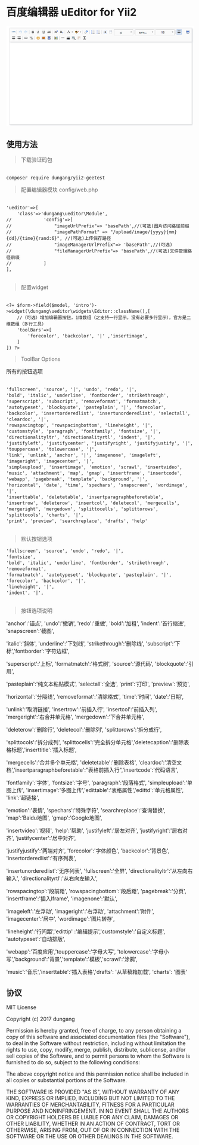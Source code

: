 # 百度编辑器 uEditor for Yii2

![编辑器效果图](assets/images/ueditorforyii2.png)

## 使用方法

> 下载验证码包

```

composer require dungang/yii2-geetest

```

> 配置编辑器模块 config/web.php


```

'ueditor'=>[
    'class'=>'dungang\ueditor\Module',
//            'config'=>[
//                "imageUrlPrefix"=> 'basePath',//(可选)图片访问路径前缀
//                "imagePathFormat" => "/upload/image/{yyyy}{mm}{dd}/{time}{rand:6}", //(可选)上传保存路径
//                "imageManagerUrlPrefix"=> 'basePath',//(可选)
//                "fileManagerUrlPrefix"=> 'basePath',//(可选)文件管理路径前缀
//            ]
],
    
```

> 配置widget

```

<?= $form->field($model, 'intro')->widget(\dungang\ueditor\widgets\Editor::className(),[
    //（可选）增加编辑器按钮，1维数组（之支持一行显示，没有必要多行显示），官方是二维数组（多行工具）
    'toolBars'=>[
        'forecolor', 'backcolor', '|' ,'insertimage', 
    ]
]) ?>

```

> ToolBar Options

所有的按钮选项

```

'fullscreen', 'source', '|', 'undo', 'redo', '|',
'bold', 'italic', 'underline', 'fontborder', 'strikethrough', 'superscript', 'subscript', 'removeformat', 'formatmatch', 'autotypeset', 'blockquote', 'pasteplain', '|', 'forecolor', 'backcolor', 'insertorderedlist', 'insertunorderedlist', 'selectall', 'cleardoc', '|',
'rowspacingtop', 'rowspacingbottom', 'lineheight', '|',
'customstyle', 'paragraph', 'fontfamily', 'fontsize', '|',
'directionalityltr', 'directionalityrtl', 'indent', '|',
'justifyleft', 'justifycenter', 'justifyright', 'justifyjustify', '|', 'touppercase', 'tolowercase', '|',
'link', 'unlink', 'anchor', '|', 'imagenone', 'imageleft', 'imageright', 'imagecenter', '|',
'simpleupload', 'insertimage', 'emotion', 'scrawl', 'insertvideo', 'music', 'attachment', 'map', 'gmap', 'insertframe', 'insertcode', 'webapp', 'pagebreak', 'template', 'background', '|',
'horizontal', 'date', 'time', 'spechars', 'snapscreen', 'wordimage', '|',
'inserttable', 'deletetable', 'insertparagraphbeforetable', 'insertrow', 'deleterow', 'insertcol', 'deletecol', 'mergecells', 'mergeright', 'mergedown', 'splittocells', 'splittorows', 'splittocols', 'charts', '|',
'print', 'preview', 'searchreplace', 'drafts', 'help'
            
```

> 默认按钮选项

```
'fullscreen', 'source', 'undo', 'redo', '|',
'fontsize',
'bold', 'italic', 'underline', 'fontborder', 'strikethrough', 'removeformat',
'formatmatch', 'autotypeset', 'blockquote', 'pasteplain', '|',
'forecolor', 'backcolor', '|',
'lineheight', '|',
'indent', '|',
            
```

> 按钮选项说明

'anchor':'锚点', 'undo':'撤销', 'redo':'重做', 'bold':'加粗', 'indent':'首行缩进', 'snapscreen':'截图',

'italic':'斜体', 'underline':'下划线', 'strikethrough':'删除线', 'subscript':'下标','fontborder':'字符边框',

'superscript':'上标', 'formatmatch':'格式刷', 'source':'源代码', 'blockquote':'引用',

'pasteplain':'纯文本粘贴模式', 'selectall':'全选', 'print':'打印', 'preview':'预览',

'horizontal':'分隔线', 'removeformat':'清除格式', 'time':'时间', 'date':'日期',

'unlink':'取消链接', 'insertrow':'前插入行', 'insertcol':'前插入列', 'mergeright':'右合并单元格', 'mergedown':'下合并单元格',

'deleterow':'删除行', 'deletecol':'删除列', 'splittorows':'拆分成行',

'splittocols':'拆分成列', 'splittocells':'完全拆分单元格','deletecaption':'删除表格标题','inserttitle':'插入标题',

'mergecells':'合并多个单元格', 'deletetable':'删除表格', 'cleardoc':'清空文档','insertparagraphbeforetable':"表格前插入行",'insertcode':'代码语言',

'fontfamily':'字体', 'fontsize':'字号', 'paragraph':'段落格式', 'simpleupload':'单图上传', 'insertimage':'多图上传','edittable':'表格属性','edittd':'单元格属性', 'link':'超链接',

'emotion':'表情', 'spechars':'特殊字符', 'searchreplace':'查询替换', 'map':'Baidu地图', 'gmap':'Google地图',

'insertvideo':'视频', 'help':'帮助', 'justifyleft':'居左对齐', 'justifyright':'居右对齐', 'justifycenter':'居中对齐',

'justifyjustify':'两端对齐', 'forecolor':'字体颜色', 'backcolor':'背景色', 'insertorderedlist':'有序列表',

'insertunorderedlist':'无序列表', 'fullscreen':'全屏', 'directionalityltr':'从左向右输入', 'directionalityrtl':'从右向左输入',

'rowspacingtop':'段前距', 'rowspacingbottom':'段后距',  'pagebreak':'分页', 'insertframe':'插入Iframe', 'imagenone':'默认',

'imageleft':'左浮动', 'imageright':'右浮动', 'attachment':'附件', 'imagecenter':'居中', 'wordimage':'图片转存',

'lineheight':'行间距','edittip' :'编辑提示','customstyle':'自定义标题', 'autotypeset':'自动排版',

'webapp':'百度应用','touppercase':'字母大写', 'tolowercase':'字母小写','background':'背景','template':'模板','scrawl':'涂鸦',

'music':'音乐','inserttable':'插入表格','drafts': '从草稿箱加载', 'charts': '图表'

## 协议

MIT License

Copyright (c) 2017 dungang

Permission is hereby granted, free of charge, to any person obtaining a copy
of this software and associated documentation files (the "Software"), to deal
in the Software without restriction, including without limitation the rights
to use, copy, modify, merge, publish, distribute, sublicense, and/or sell
copies of the Software, and to permit persons to whom the Software is
furnished to do so, subject to the following conditions:

The above copyright notice and this permission notice shall be included in all
copies or substantial portions of the Software.

THE SOFTWARE IS PROVIDED "AS IS", WITHOUT WARRANTY OF ANY KIND, EXPRESS OR
IMPLIED, INCLUDING BUT NOT LIMITED TO THE WARRANTIES OF MERCHANTABILITY,
FITNESS FOR A PARTICULAR PURPOSE AND NONINFRINGEMENT. IN NO EVENT SHALL THE
AUTHORS OR COPYRIGHT HOLDERS BE LIABLE FOR ANY CLAIM, DAMAGES OR OTHER
LIABILITY, WHETHER IN AN ACTION OF CONTRACT, TORT OR OTHERWISE, ARISING FROM,
OUT OF OR IN CONNECTION WITH THE SOFTWARE OR THE USE OR OTHER DEALINGS IN THE
SOFTWARE.
